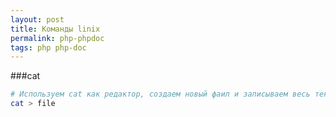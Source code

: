 ```yaml
---
layout: post 
title: Команды linix
permalink: php-phpdoc
tags: php php-doc
--- 
```



###cat

~~~bash
# Используем cat как редактор, создаем новый фаил и записываем весь текст в него
cat > file

~~~

